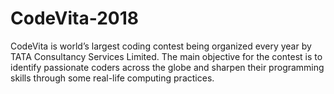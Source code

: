 # CodeVita-2018

CodeVita is world’s largest coding contest being organized every year by TATA Consultancy Services Limited. The main objective for the contest is to identify passionate coders across the globe and sharpen their programming skills through some real-life computing practices.
